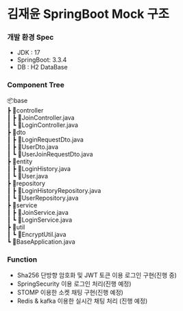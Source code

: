 # 김재윤 SpringBoot Mock 구조

### 개발 환경 Spec
<ul>
<li>JDK : 17</li>
<li>SpringBoot: 3.3.4</li>
<li>DB : H2 DataBase</li>
</ul>

### Component  Tree
📦base <br>
┣ 📂controller <br>
┃ ┣ 📜JoinController.java <br>
┃ ┗ 📜LoginController.java <br>
┣ 📂dto <br>
┃ ┣ 📜LoginRequestDto.java <br>
┃ ┣ 📜UserDto.java <br>
┃ ┗ 📜UserJoinRequestDto.java <br>
┣ 📂entity <br>
┃ ┣ 📜LoginHistory.java <br>
┃ ┗ 📜User.java <br>
┣ 📂repository <br>
┃ ┣ 📜LoginHistoryRepository.java <br>
┃ ┗ 📜UserRepository.java <br>
┣ 📂service <br>
┃ ┣ 📜JoinService.java <br>
┃ ┗ 📜LoginService.java <br>
┣ 📂util <br>
┃ ┗ 📜EncryptUtil.java <br>
┗ 📜BaseApplication.java <br>


### Function
<ul>
<li>Sha256 단방향 암호화 및 JWT 토큰 이용 로그인 구현(진행 중)</li>
<li>SpringSecurity 이용 로그인 처리(진행 예정)</li>
<li>STOMP 이용한 소켓 채팅 구현(진행 예정)</li>
<li>Redis & kafka 이용한 실시간 채팅 처리 (진행 예정)</li>
</ul>